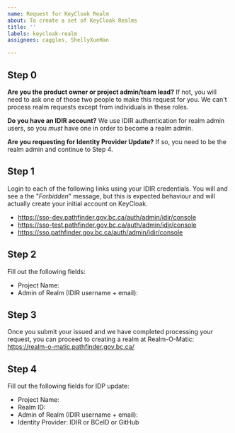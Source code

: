 ```yaml
---
name: Request for KeyCloak Realm
about: To create a set of KeyCloak Realms
title: ''
labels: keycloak-realm
assignees: caggles, ShellyXueHan

---
```


## Step 0
**Are you the product owner or project admin/team lead?**
If not, you will need to ask one of those two people to make this request for you. We can't process realm requests except from individuals in these roles.

**Do you have an IDIR account?**
We use IDIR authentication for realm admin users, so you *must* have one in order to become a realm admin.  

**Are you requesting for Identity Provider Update?**
If so, you need to be the realm admin and continue to Step 4.


## Step 1
Login to each of the following links using your IDIR credentials. You will and see a the "_Forbidden_" message, but this is expected behaviour and will actually create your initial account on KeyCloak.
- https://sso-dev.pathfinder.gov.bc.ca/auth/admin/idir/console
- https://sso-test.pathfinder.gov.bc.ca/auth/admin/idir/console
- https://sso.pathfinder.gov.bc.ca/auth/admin/idir/console


## Step 2
Fill out the following fields:

* Project Name: 
* Admin of Realm (IDIR username + email): 

## Step 3
Once you submit your issued and we have completed processing your request, you can proceed to creating a realm at Realm-O-Matic: https://realm-o-matic.pathfinder.gov.bc.ca/



## Step 4
Fill out the following fields for IDP update:

* Project Name: 
* Realm ID: 
* Admin of Realm (IDIR username + email): 
* Identity Provider: IDIR or BCeID or GitHub

